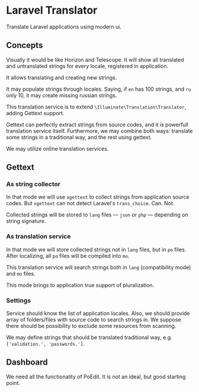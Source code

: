 # Laravel Translator

Translate Laravel applications using modern ui.

## Concepts

Visually it would be like Horizon and Telescope. It will show all translated and untranslated strings for every locale, registered in application.

It allows translating and creating new strings.

It may populate strings through locales. Saying, if `en` has 100 strings, and `ru` only 10, it may create missing russian strings.

This translation service is to extend `\Illuminate\Translation\Translator`, adding Gettext support.

Gettext can perfectly extract strings from source codes, and it is powerfull translation service itself. Furthermore, we may combine both ways: translate some strings in a traditional way, and the rest using gettext.

We may utilize online translation services.

## Gettext

### As string collector

In that mode we will use `xgettext` to collect strings from application source codes. But `xgettext` can not detect Laravel's `trans_choice`. Can. Not. 

Collected strings will be stored to `lang` files  — `json` or `php` — depending on string signature.

### As translation service

In that mode we will store collected strings not in `lang` files, but in `po` files. After localizing, all `po` files will be compiled into `mo`.

This translation service will search strings both in `lang` (compatibility mode) and `mo` files.

This mode brings to application true support of pluralization.

### Settings

Service should know the list of application locales. Also, we should provide array of folders/files with source code to search strings in. We suppose there should be possibility to exclude some resources from scanning.

We may define strings that should be translated traditional way, e.g. `['validation.', 'passwords.']`.

## Dashboard

We need all the functionality of PoEdit. It is not an ideal, but good starting point.
